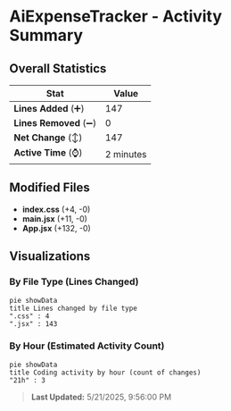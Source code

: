 # AiExpenseTracker - Activity Summary 

## Overall Statistics

| Stat                   | Value                                                             |
| ---------------------- | ----------------------------------------------------------------- |
| **Lines Added** (➕)   | 147                                          |
| **Lines Removed** (➖) | 0                                        |
| **Net Change** (↕)    | 147                |
| **Active Time** (⌚)   | 2 minutes |


## Modified Files
- **index.css** (+4, -0)
- **main.jsx** (+11, -0)
- **App.jsx** (+132, -0)

## Visualizations

### By File Type (Lines Changed)

```mermaid
pie showData
title Lines changed by file type
".css" : 4
".jsx" : 143
```

### By Hour (Estimated Activity Count)

```mermaid
pie showData
title Coding activity by hour (count of changes)
"21h" : 3
```


> **Last Updated:** 5/21/2025, 9:56:00 PM